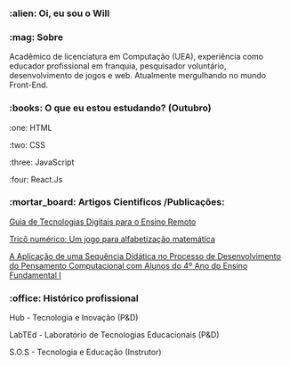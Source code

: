 <h3 align="left">:alien: Oi, eu sou o Will</h3>

<h3 align="left">:mag: Sobre</h3>
<p>Acadêmico de licenciatura em Computação (UEA), experiência como educador profissional em franquia, pesquisador voluntário, desenvolvimento de jogos e web. Atualmente mergulhando no mundo Front-End.</p>

<h3 align="left">:books: O que eu estou estudando? (Outubro)</h3>
<p>:one: HTML</p>
<p>:two: CSS</p>
<p>:three: JavaScript</p>
<p>:four: React.Js</p>

<h3 align="left">:mortar_board: Artigos Cientificos /Publicações: </h3>

<a href="http://www3.uea.edu.br/home.php?dest=noticia&notId=65291" target="_blank">Guia de Tecnologias Digitais para o Ensino Remoto</a>

<a href="https://www.br-ie.org/pub/index.php/wcbie/article/view/8238" target="_blank">Tricô numérico: Um jogo para alfabetização matemática</a>

<a href="#" target="_blank">A Aplicação de uma Sequência Didática no Processo de Desenvolvimento do Pensamento Computacional com Alunos do 4º Ano do Ensino Fundamental I</a>

<h3 align="left">:office: Histórico profissional </h3>
<p> Hub - Tecnologia e Inovação (P&D)
<p> LabTEd - Laboratório de Tecnologias Educacionais (P&D)
<p> S.O.S - Tecnologia e Educação (Instrutor)
